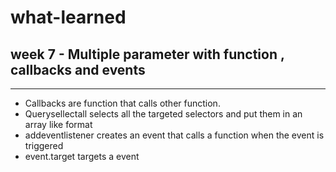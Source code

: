 # what-learned

## week 7 - Multiple parameter with function , callbacks and events
___

* Callbacks are function that calls other function.
* Querysellectall selects all the targeted selectors and put them in an array like format
* addeventlistener creates an event that calls a function when the event is triggered
* event.target targets a event 
